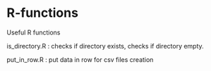 # R-functions
Useful R functions

is_directory.R : checks if directory exists, checks if directory empty.

put_in_row.R : put data in row for csv files creation
